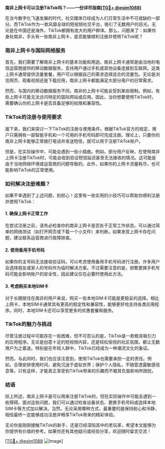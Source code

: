 **南非上网卡可以注册TikTok吗？——一份详尽指南[[TG💪+ @esim1088](https://t.me/s/esim1088)]**

在当今数字化飞速发展的时代，社交媒体已经成为人们日常生活中不可或缺的一部分。而TikTok作为一款风靡全球的短视频社交平台，吸引了无数用户的目光。无论是在中国还是海外，TikTok都拥有庞大的用户群体。那么，问题来了：如果你身处南非，手头有一张南非上网卡，是否能够顺利注册并使用TikTok呢？

### 南非上网卡与国际网络服务

首先，我们需要了解南非上网卡的基本功能和用途。南非上网卡通常是由当地的电信运营商提供的移动数据服务，支持用户通过手机或其他设备连接到互联网。这类上网卡通常提供流量套餐，用户可以根据自己的需求选择适合的流量包。无论是浏览网页、观看视频还是下载应用，南非上网卡都能满足大部分用户的日常需求。

然而，与国内的移动数据服务不同，南非的上网卡可能会受到某些限制。例如，有些上网卡可能无法访问特定的国际网站或应用。因此，当你想要使用TikTok时，需要确认你的上网卡是否具备足够的权限和兼容性。

### TikTok的注册与使用要求

接下来，我们来探讨一下TikTok的注册与使用条件。根据TikTok官方的规定，用户只需拥有一部智能手机和一个可用的手机号码即可完成注册。理论上，只要你的南非上网卡能够正常拨打电话并发送短信，就可以用于注册TikTok账户。

但是，在实际操作中，可能会遇到一些小插曲。例如，部分用户反映，在使用南非上网卡注册TikTok时，可能会收到验证短信延迟甚至无法接收的情况。这可能是由于当地网络环境或运营商的问题导致的。此外，如果你的上网卡流量耗尽，也可能影响TikTok的正常使用。

### 如何解决注册难题？

如果不幸遇到了上述问题，别担心！这里有一些实用的小技巧可以帮助你顺利注册并使用TikTok：

#### 1. 确保上网卡正常工作
在尝试注册之前，请务必检查你的南非上网卡是否处于正常工作状态。可以通过简单的网络测试（如打开网页或下载一个小文件）来判断。如果发现上网卡存在问题，建议联系运营商进行故障排查。

#### 2. 使用备用手机号码
如果你的主号码无法接收验证码，可以考虑使用备用手机号码进行注册。许多用户会选择朋友或家人的号码作为临时解决方案。不过需要注意的是，频繁更换手机号码可能会影响账户的安全性，因此建议仅在必要时使用此方法。

#### 3. 考虑购买本地SIM卡
对于长期居住在南非的用户来说，购买一张本地SIM卡可能是更稳妥的选择。相比上网卡，本地SIM卡通常具有更高的稳定性和兼容性，能够更好地支持各类应用程序。同时，本地SIM卡还可以享受更多的优惠套餐和服务。

### TikTok的魅力与挑战

尽管注册过程中可能存在一些困难，但不可否认的是，TikTok是一款极具吸引力的应用程序。无论是创意十足的短视频内容，还是轻松愉悦的社区氛围，都让无数用户为之着迷。特别是在年轻人群中，TikTok已经成为一种潮流文化的象征。

然而，与此同时，我们也应该注意到，使用TikTok也需要承担一定的责任。例如，合理安排使用时间，避免沉迷于虚拟世界；保护个人隐私，不随意透露敏感信息等。只有这样，才能真正享受到TikTok带来的乐趣而不被其负面影响所困扰。

### 结语

综上所述，南非上网卡是可以用来注册TikTok的，但在实际操作中可能会遇到一些障碍。面对这些问题，我们可以通过检查设备状态、更换手机号码或选择本地SIM卡等方式加以解决。当然，无论采用哪种方式，最重要的是保持耐心和冷静，相信最终一定能够成功注册并畅享TikTok带来的精彩体验。

无论你是刚刚接触TikTok的新手，还是已经深陷其中的老玩家，希望本文能够为你提供有价值的参考。如果你还有其他疑问或经验分享，欢迎随时留言交流！

[[TG💪+ @esim1088](https://t.me/s/esim1088) ![Image](https://i.postimg.cc/4NQfJmqS/Snipaste-2025-05-13-00-14-12.png)]